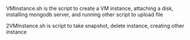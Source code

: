 VMInstance.sh is the script to create a VM instance, attaching a disk, installing mongodb server, and running other script to upload file

2VMInstance.sh is script to take snapshot, delete instance, creating other instance 
